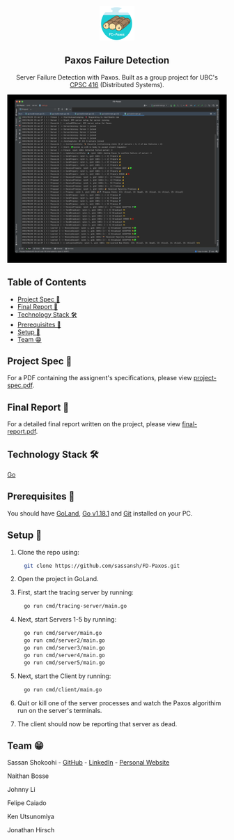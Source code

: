 <!-- PROJECT LOGO -->
<br />
<p align="center">
 <a href="https://github.com/sassansh/FD-Paxos">
    <img src="images/logo.png" alt="Logo" width="80" height="80">
  </a>
  <h2 align="center">Paxos Failure Detection</h2>

  <p align="center">
     Server Failure Detection with Paxos. Built as a group project for UBC's <a href="https://courses.students.ubc.ca/cs/courseschedule?pname=subjarea&tname=subj-course&dept=CPSC&course=416">CPSC 416</a> (Distributed Systems).
  </p>
</p>

<p align="center">
    <img src="images/diagram.jpg" alt="Logo" width="700" >
</p>

## Table of Contents

- [Project Spec 🎯](#project-spec-)
- [Final Report 📑](#final-report-)
- [Technology Stack 🛠️](#technology-stack-%EF%B8%8F)
- [Prerequisites 🍪](#prerequisites-)
- [Setup 🔧](#setup-)
- [Team 😁](#team-)

## Project Spec 🎯

For a PDF containing the assignent's specifications, please view [project-spec.pdf](https://github.com/sassansh/FD-Paxos/blob/main/project-spec.pdf).

## Final Report 📑

For a detailed final report written on the project, please view [final-report.pdf](https://github.com/sassansh/FD-Paxos/blob/main/assignment-spec.pdf).

## Technology Stack 🛠️

[Go](https://go.dev)

## Prerequisites 🍪

You should have [GoLand](https://www.jetbrains.com/go/download/), [Go v1.18.1](https://go.dev/dl/) and [Git](https://git-scm.com/) installed on your PC.

## Setup 🔧

1. Clone the repo using:

   ```bash
     git clone https://github.com/sassansh/FD-Paxos.git
   ```

2. Open the project in GoLand.

3. First, start the tracing server by running:

   ```bash
     go run cmd/tracing-server/main.go
   ```

4. Next, start Servers 1-5 by running:

   ```bash
     go run cmd/server/main.go
     go run cmd/server2/main.go
     go run cmd/server3/main.go
     go run cmd/server4/main.go
     go run cmd/server5/main.go
   ```

5. Next, start the Client by running:

   ```bash
     go run cmd/client/main.go
   ```

6. Quit or kill one of the server processes and watch the Paxos algorithim run on the server's terminals.

7. The client should now be reporting that server as dead.

## Team 😁

Sassan Shokoohi - [GitHub](https://github.com/sassansh) - [LinkedIn](https://www.linkedin.com/in/sassanshokoohi/) - [Personal Website](https://sassanshokoohi.ca)

Naithan Bosse

Johnny Li

Felipe Caiado

Ken Utsunomiya

Jonathan Hirsch
